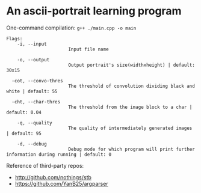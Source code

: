 # An ascii-portrait learning program

One-command compilation: `g++ ./main.cpp -o main`

```plaintext
Flags:
    -i, --input
                       Input file name

    -o, --output
                       Output portrait's size(widthxheight) | default: 30x15

  -cot, --convo-thres
                       The threshold of convolution dividing black and white | default: 55

  -cht, --char-thres
                       The threshold from the image block to a char | default: 0.04

    -q, --quality
                       The quality of intermediately generated images | default: 95

    -d, --debug
                       Debug mode for which program will print further information during running | default: 0
```

Reference of third-party repos:

- <http://github.com/nothings/stb>
- <https://github.com/YanB25/argparser>

